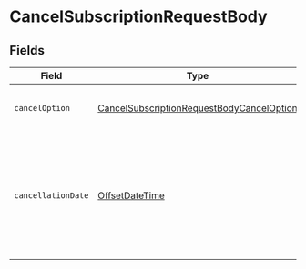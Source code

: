 # CancelSubscriptionRequestBody


## Fields

| Field                                                                                                                            | Type                                                                                                                             | Required                                                                                                                         | Description                                                                                                                      | Example                                                                                                                          |
| -------------------------------------------------------------------------------------------------------------------------------- | -------------------------------------------------------------------------------------------------------------------------------- | -------------------------------------------------------------------------------------------------------------------------------- | -------------------------------------------------------------------------------------------------------------------------------- | -------------------------------------------------------------------------------------------------------------------------------- |
| `cancelOption`                                                                                                                   | [CancelSubscriptionRequestBodyCancelOption](../../models/operations/CancelSubscriptionRequestBodyCancelOption.md)                | :heavy_check_mark:                                                                                                               | Determines the timing of subscription cancellation                                                                               | immediate                                                                                                                        |
| `cancellationDate`                                                                                                               | [OffsetDateTime](https://docs.oracle.com/javase/8/docs/api/java/time/OffsetDateTime.html)                                        | :heavy_minus_sign:                                                                                                               | The date that the cancellation should take effect. This parameter can only be passed if the `cancel_option` is `requested_date`. | 2017-07-21T17:32:28Z                                                                                                             |